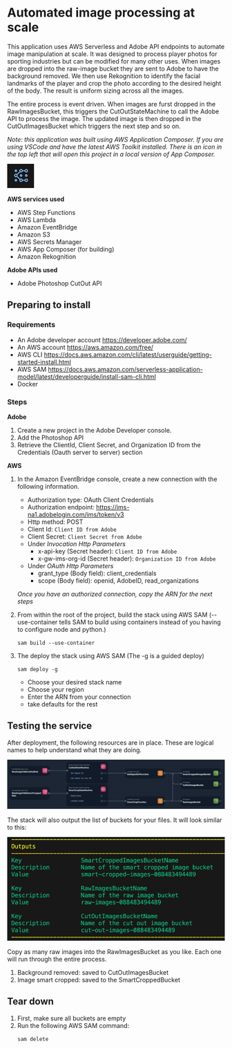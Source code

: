# Automated image processing at scale
This application uses AWS Serverless and Adobe API endpoints to automate image manipulation at scale. It was designed to process player photos for sporting industries but can be modified for many other uses. When images are dropped into the raw-image bucket they are sent to Adobe to have the background removed. We then use Rekognition to identify the facial landmarks of the player and crop the photo according to the desired height of the body. The result is uniform sizing across all the images.

The entire process is event driven. When images are furst dropped in the RawImagesBucket, this triggers the CutOutStateMachine to call the Adobe API to process the image. The updated image is then dropped in the CutOutImagesBucket which triggers the next step and so on.

*Note: this application was built using AWS Application Composer. If you are using VSCode and have the latest AWS Toolkit installed. There is an icon in the top left that will open this project in a local version of App Composer.*

![App Composer Icon](static/icon.png)

**AWS services used**
* AWS Step Functions
* AWS Lambda
* Amazon EventBridge
* Amazon S3
* AWS Secrets Manager
* AWS App Composer (for building)
* Amazon Rekognition

**Adobe APIs used**
* Adobe Photoshop CutOut API

## Preparing to install

### Requirements
* An Adobe developer account https://developer.adobe.com/
* An AWS account https://aws.amazon.com/free/
* AWS CLI https://docs.aws.amazon.com/cli/latest/userguide/getting-started-install.html
* AWS SAM https://docs.aws.amazon.com/serverless-application-model/latest/developerguide/install-sam-cli.html
* Docker

### Steps
**Adobe**
1. Create a new project in the Adobe Developer console.
1. Add the Photoshop API
1. Retrieve the ClientId, Client Secret, and Organization ID from the Credentials (Oauth server to server) section

**AWS**
1. In the Amazon EventBridge console, create a new connection with the following information.
    * Authorization type: OAuth Client Credentials
    * Authorization endpoint: https://ims-na1.adobelogin.com/ims/token/v3
    * Http method: POST
    * Client Id: `Client ID from Adobe`
    * Client Secret: `Client Secret from Adobe`
    * Under *Invocation Http Parameters*
        * x-api-key (Secret header): `Client ID from Adobe`
        * x-gw-ims-org-id (Secret header): `Organization ID from Adobe`
    * Under *OAuth Http Parameters*
        * grant_type (Body field): client_credentials
        * scope (Body field): openid, AdobeID, read_organizations

    *Once you have an authorized connection, copy the ARN for the next steps*

1. From within the root of the project, build the stack using AWS SAM (--use-container tells SAM to build using containers instead of you having to configure node and python.)
    ```
    sam build --use-container
    ```
1. The deploy the stack using AWS SAM (The -g is a guided deploy)
    ```
    sam deploy -g
    ```
    * Choose your desired stack name
    * Choose your region
    * Enter the ARN from your connection
    * take defaults for the rest

## Testing the service
After deployment, the following resources are in place. These are logical names to help understand what they are doing.

![Application Architecture](static/arch.png "Application Architecture")

The stack will also output the list of buckets for your files. It will look similar to this:

![Outputs](static/outputs.png "Output list of buckets")

Copy as many raw images into the RawImagesBucket as you like. Each one will run through the entire process.

1. Background removed: saved to CutOutImagesBucket
1. Image smart cropped: saved to the SmartCroppedBucket

## Tear down
1. First, make sure all buckets are empty
1. Run the following AWS SAM command:
    ```
    sam delete
    ```